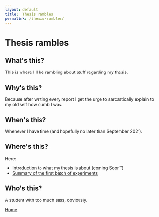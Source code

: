 ```yaml
---
layout: default
title:  Thesis rambles
permalink: /thesis-rambles/
---
```

# Thesis rambles

## What's this?
This is where I'll be rambling about stuff regarding my thesis.

## Why's this?
Because after writing every report I get the urge to sarcastically explain to my old self how dumb I was.

## When's this?
Whenever I have time (and hopefully no later than September 2021).

## Where's this?
Here:
* Introduction to what my thesis is about (coming Soon™)
* [Summary of the first batch of experiments](_posts/2021-01-18-thesis-experiments01.md)

## Who's this?
A student with too much sass, obviously.


[Home](https://gallorob.github.io/)